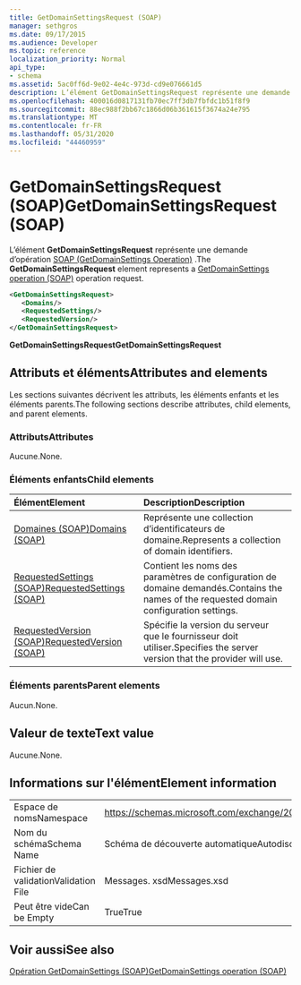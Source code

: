 ```yaml
---
title: GetDomainSettingsRequest (SOAP)
manager: sethgros
ms.date: 09/17/2015
ms.audience: Developer
ms.topic: reference
localization_priority: Normal
api_type:
- schema
ms.assetid: 5ac0ff6d-9e02-4e4c-973d-cd9e076661d5
description: L’élément GetDomainSettingsRequest représente une demande d’opération SOAP (GetDomainSettings Operation).
ms.openlocfilehash: 400016d0817131fb70ec7ff3db7fbfdc1b51f8f9
ms.sourcegitcommit: 88ec988f2bb67c1866d06b361615f3674a24e795
ms.translationtype: MT
ms.contentlocale: fr-FR
ms.lasthandoff: 05/31/2020
ms.locfileid: "44460959"
---
```

# <a name="getdomainsettingsrequest-soap"></a><span data-ttu-id="75130-103">GetDomainSettingsRequest (SOAP)</span><span class="sxs-lookup"><span data-stu-id="75130-103">GetDomainSettingsRequest (SOAP)</span></span>

<span data-ttu-id="75130-104">L’élément **GetDomainSettingsRequest** représente une demande d’opération [SOAP (GetDomainSettings Operation)](getdomainsettings-operation-soap.md) .</span><span class="sxs-lookup"><span data-stu-id="75130-104">The **GetDomainSettingsRequest** element represents a [GetDomainSettings operation (SOAP)](getdomainsettings-operation-soap.md) operation request.</span></span> 
  
```XML
<GetDomainSettingsRequest>
   <Domains/>
   <RequestedSettings/>
   <RequestedVersion/>
</GetDomainSettingsRequest>
```

 <span data-ttu-id="75130-105">**GetDomainSettingsRequest**</span><span class="sxs-lookup"><span data-stu-id="75130-105">**GetDomainSettingsRequest**</span></span>
## <a name="attributes-and-elements"></a><span data-ttu-id="75130-106">Attributs et éléments</span><span class="sxs-lookup"><span data-stu-id="75130-106">Attributes and elements</span></span>

<span data-ttu-id="75130-107">Les sections suivantes décrivent les attributs, les éléments enfants et les éléments parents.</span><span class="sxs-lookup"><span data-stu-id="75130-107">The following sections describe attributes, child elements, and parent elements.</span></span>
  
### <a name="attributes"></a><span data-ttu-id="75130-108">Attributs</span><span class="sxs-lookup"><span data-stu-id="75130-108">Attributes</span></span>

<span data-ttu-id="75130-109">Aucune.</span><span class="sxs-lookup"><span data-stu-id="75130-109">None.</span></span>
  
### <a name="child-elements"></a><span data-ttu-id="75130-110">Éléments enfants</span><span class="sxs-lookup"><span data-stu-id="75130-110">Child elements</span></span>

|<span data-ttu-id="75130-111">**Élément**</span><span class="sxs-lookup"><span data-stu-id="75130-111">**Element**</span></span>|<span data-ttu-id="75130-112">**Description**</span><span class="sxs-lookup"><span data-stu-id="75130-112">**Description**</span></span>|
|:-----|:-----|
|[<span data-ttu-id="75130-113">Domaines (SOAP)</span><span class="sxs-lookup"><span data-stu-id="75130-113">Domains (SOAP)</span></span>](domains-soap.md) <br/> |<span data-ttu-id="75130-114">Représente une collection d’identificateurs de domaine.</span><span class="sxs-lookup"><span data-stu-id="75130-114">Represents a collection of domain identifiers.</span></span>  <br/> |
|[<span data-ttu-id="75130-115">RequestedSettings (SOAP)</span><span class="sxs-lookup"><span data-stu-id="75130-115">RequestedSettings (SOAP)</span></span>](requestedsettings-soap.md) <br/> |<span data-ttu-id="75130-116">Contient les noms des paramètres de configuration de domaine demandés.</span><span class="sxs-lookup"><span data-stu-id="75130-116">Contains the names of the requested domain configuration settings.</span></span>  <br/> |
|[<span data-ttu-id="75130-117">RequestedVersion (SOAP)</span><span class="sxs-lookup"><span data-stu-id="75130-117">RequestedVersion (SOAP)</span></span>](requestedversion-soap.md) <br/> |<span data-ttu-id="75130-118">Spécifie la version du serveur que le fournisseur doit utiliser.</span><span class="sxs-lookup"><span data-stu-id="75130-118">Specifies the server version that the provider will use.</span></span>  <br/> |
   
### <a name="parent-elements"></a><span data-ttu-id="75130-119">Éléments parents</span><span class="sxs-lookup"><span data-stu-id="75130-119">Parent elements</span></span>

<span data-ttu-id="75130-120">Aucun.</span><span class="sxs-lookup"><span data-stu-id="75130-120">None.</span></span>
  
## <a name="text-value"></a><span data-ttu-id="75130-121">Valeur de texte</span><span class="sxs-lookup"><span data-stu-id="75130-121">Text value</span></span>

<span data-ttu-id="75130-122">Aucune.</span><span class="sxs-lookup"><span data-stu-id="75130-122">None.</span></span>
  
## <a name="element-information"></a><span data-ttu-id="75130-123">Informations sur l'élément</span><span class="sxs-lookup"><span data-stu-id="75130-123">Element information</span></span>

|||
|:-----|:-----|
|<span data-ttu-id="75130-124">Espace de noms</span><span class="sxs-lookup"><span data-stu-id="75130-124">Namespace</span></span>  <br/> |https://schemas.microsoft.com/exchange/2010/Autodiscover  <br/> |
|<span data-ttu-id="75130-125">Nom du schéma</span><span class="sxs-lookup"><span data-stu-id="75130-125">Schema Name</span></span>  <br/> |<span data-ttu-id="75130-126">Schéma de découverte automatique</span><span class="sxs-lookup"><span data-stu-id="75130-126">Autodiscover schema</span></span>  <br/> |
|<span data-ttu-id="75130-127">Fichier de validation</span><span class="sxs-lookup"><span data-stu-id="75130-127">Validation File</span></span>  <br/> |<span data-ttu-id="75130-128">Messages. xsd</span><span class="sxs-lookup"><span data-stu-id="75130-128">Messages.xsd</span></span>  <br/> |
|<span data-ttu-id="75130-129">Peut être vide</span><span class="sxs-lookup"><span data-stu-id="75130-129">Can be Empty</span></span>  <br/> |<span data-ttu-id="75130-130">True</span><span class="sxs-lookup"><span data-stu-id="75130-130">True</span></span>  <br/> |
   
## <a name="see-also"></a><span data-ttu-id="75130-131">Voir aussi</span><span class="sxs-lookup"><span data-stu-id="75130-131">See also</span></span>



[<span data-ttu-id="75130-132">Opération GetDomainSettings (SOAP)</span><span class="sxs-lookup"><span data-stu-id="75130-132">GetDomainSettings operation (SOAP)</span></span>](getdomainsettings-operation-soap.md)

